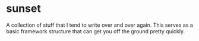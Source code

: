 # sunset

A collection of stuff that I tend to write over and over again. This serves as a basic framework structure that can get you off the ground pretty quickly.
